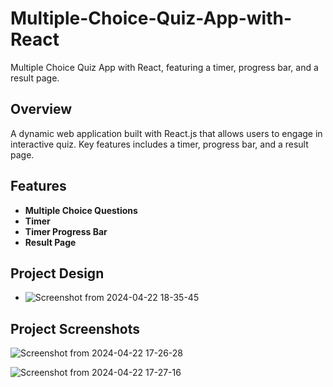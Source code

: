 # Multiple-Choice-Quiz-App-with-React
Multiple Choice Quiz App with React, featuring a timer, progress bar, and a result page.

## Overview

A dynamic web application built with React.js that allows users to engage in interactive quiz. Key features includes a timer, progress bar, and a result page.

## Features

- **Multiple Choice Questions**
- **Timer**
- **Timer Progress Bar**
- **Result Page**

## Project Design

- ![Screenshot from 2024-04-22 18-35-45](https://github.com/Aymen-Nacer/An-Android-Mobile-Application-for-Assisting-Students-with-Disabilities/assets/67188835/a9ce6a26-8861-4eca-ace4-b22ca19cb5e6)

## Project Screenshots

![Screenshot from 2024-04-22 17-26-28](https://github.com/Aymen-Nacer/An-Android-Mobile-Application-for-Assisting-Students-with-Disabilities/assets/67188835/f31c55eb-bde1-4cc0-b03f-5b09d9f64425)


![Screenshot from 2024-04-22 17-27-16](https://github.com/Aymen-Nacer/An-Android-Mobile-Application-for-Assisting-Students-with-Disabilities/assets/67188835/15b349d5-7181-4e0a-b59a-d485df22896c)




